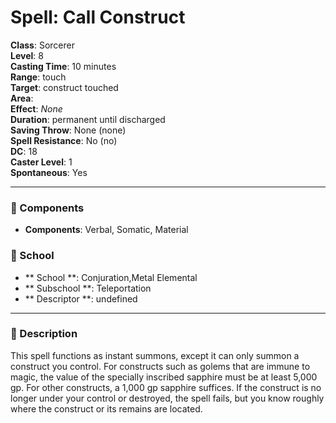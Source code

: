 
# Spell: Call Construct
**Class**: Sorcerer  
**Level**: 8  
**Casting Time**: 10 minutes  
**Range**: touch  
**Target**: construct touched  
**Area**:   
**Effect**: _None_  
**Duration**: permanent until discharged  
**Saving Throw**: None (none)  
**Spell Resistance**: No (no)  
**DC**: 18  
**Caster Level**: 1  
**Spontaneous**: Yes

---

### 🔮 Components
- **Components**: Verbal, Somatic, Material

### 🏫 School
- ** School **: Conjuration,Metal Elemental
- ** Subschool **: Teleportation
- ** Descriptor **: undefined
---

### 📜 Description
This spell functions as instant summons, except it can only summon a construct you control. For constructs such as golems that are immune to magic, the value of the specially inscribed sapphire must be at least 5,000 gp. For other constructs, a 1,000 gp sapphire suffices. If the construct is no longer under your control or destroyed, the spell fails, but you know roughly where the construct or its remains are located.
